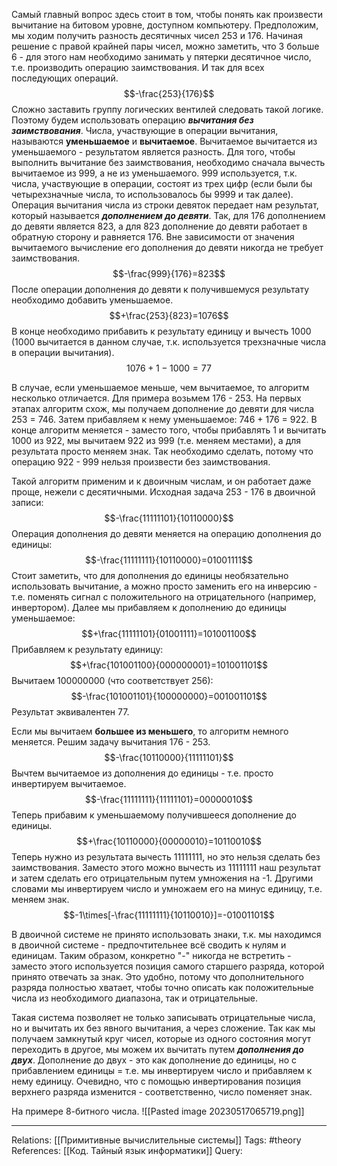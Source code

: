 Самый главный вопрос здесь стоит в том, чтобы понять как произвести вычитание на битовом уровне, доступном компьютеру. 
Предположим, мы ходим получить разность десятичных чисел 253 и 176. Начиная решение с правой крайней пары чисел, можно заметить, что 3 больше 6 - для этого нам необходимо занимать у пятерки десятичное число, т.е. производить операцию заимствования. И так для всех последующих операций. 
$$-\frac{253}{176}$$
Сложно заставить группу логических вентилей следовать такой логике. Поэтому будем использовать операцию ***вычитания без заимствования***. Числа, участвующие в операции вычитания, называются **уменьшаемое** и **вычитаемое**. Вычитаемое вычитается из уменьшаемого - результатом является разность. 
Для того, чтобы выполнить вычитание без заимствования, необходимо сначала вычесть вычитаемое из 999, а не из уменьшаемого. 999 используется, т.к. числа, участвующие в операции, состоят из трех цифр (если были бы четырехзначные числа, то использовалось бы 9999 и так далее). 
Операция вычитания числа из строки девяток передает нам результат, который называется ***дополнением до девяти***. Так, для 176 дополнением до девяти является 823, а для 823 дополнение до девяти работает в обратную сторону и равняется 176. Вне зависимости от значения вычитаемого вычисление его дополнения до девяти никогда не требует заимствования. 
$$-\frac{999}{176}=823$$
После операции дополнения до девяти к получившемуся результату необходимо добавить уменьшаемое. 
$$+\frac{253}{823}=1076$$
В конце необходимо прибавить к результату единицу и вычесть 1000 (1000 вычитается в данном случае, т.к. используется трехзначные числа в операции вычитания).
$$1076+1-1000=77$$

В случае, если уменьшаемое меньше, чем вычитаемое, то алгоритм несколько отличается. Для примера возьмем 176 - 253. На первых этапах алгоритм схож, мы получаем дополнение до девяти для числа 253 = 746. Затем прибавляем к нему уменьшаемое: 746 + 176 = 922. В конце алгоритм меняется - заместо того, чтобы прибавлять 1 и вычитать 1000 из 922, мы вычитаем 922 из 999 (т.е. меняем местами), а для результата просто меняем знак. Так необходимо сделать, потому что операцию 922 - 999 нельзя произвести без заимствования. 

Такой алгоритм применим и к двоичным числам, и он работает даже проще, нежели с десятичными. Исходная задача 253 - 176 в двоичной записи:
$$-\frac{11111101}{10110000}$$
Операция дополнения до девяти меняется на операцию дополнения до единицы:
$$-\frac{11111111}{10110000}=01001111$$
Стоит заметить, что для дополнения до единицы необязательно использовать вычитание, а можно просто заменить его на инверсию - т.е. поменять сигнал с положительного на отрицательного (например, инвертором). 
Далее мы прибавляем к дополнению до единицы уменьшаемое:
$$+\frac{11111101}{01001111}=101001100$$
Прибавляем к результату единицу:
$$+\frac{101001100}{000000001}=101001101$$
Вычитаем 100000000 (что соответствует 256):
$$-\frac{101001101}{100000000}=001001101$$
Результат эквивалентен 77. 

Если мы вычитаем **большее из меньшего**, то алгоритм немного меняется. Решим задачу вычитания 176 - 253. 
$$-\frac{10110000}{11111101}$$
Вычтем вычитаемое из дополнения до единицы - т.е. просто инвертируем вычитаемое.
$$-\frac{11111111}{11111101}=00000010$$
Теперь прибавим к уменьшаемому получившееся дополнение до единицы.
$$+\frac{10110000}{00000010}=10110010$$
Теперь нужно из результата вычесть 11111111, но это нельзя сделать без заимствования. Заместо этого можно вычесть из 11111111 наш результат и затем сделать его отрицательным путем умножения на -1. Другими словами мы инвертируем число и умножаем его на минус единицу, т.е. меняем знак. 
$$-1\times[-\frac{11111111}{10110010}]=-01001101$$

В двоичной системе не принято использовать знаки, т.к. мы находимся в двоичной системе - предпочтительнее всё сводить к нулям и единицам. Таким образом, конкретно "-" никогда не встретить - заместо этого используется позиция самого старшего разряда, которой принято отвечать за знак. Это удобно, потому что дополнительного разряда полностью хватает, чтобы точно описать как положительные числа из необходимого диапазона, так и отрицательные. 

Такая система позволяет не только записывать отрицательные числа, но и вычитать их без явного вычитания, а через сложение. Так как мы получаем замкнутый круг чисел, которые из одного состояния могут переходить в другое, мы можем их вычитать путем ***дополнения до двух***. Дополнение до двух - это как дополнение до единицы, но с прибавлением единицы = т.е. мы инвертируем число и прибавляем к нему единицу. Очевидно, что с помощью инвертирования позиция верхнего разряда изменится - соответственно, число поменяет знак. 

На примере 8-битного числа.
![[Pasted image 20230517065719.png]]

___
Relations: [[Примитивные вычислительные системы]]
Tags: #theory 
References: [[Код. Тайный язык информатики]] 
Query: 